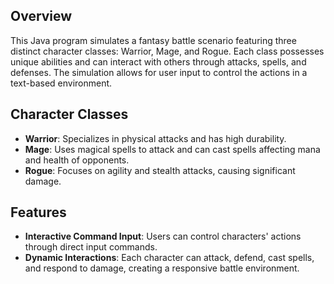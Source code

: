 ## Overview
This Java program simulates a fantasy battle scenario featuring three distinct character classes: Warrior, Mage, and Rogue. Each class possesses unique abilities and can interact with others through attacks, spells, and defenses. The simulation allows for user input to control the actions in a text-based environment.

## Character Classes
- **Warrior**: Specializes in physical attacks and has high durability.
- **Mage**: Uses magical spells to attack and can cast spells affecting mana and health of opponents.
- **Rogue**: Focuses on agility and stealth attacks, causing significant damage.

## Features
- **Interactive Command Input**: Users can control characters' actions through direct input commands.
- **Dynamic Interactions**: Each character can attack, defend, cast spells, and respond to damage, creating a responsive battle environment.
